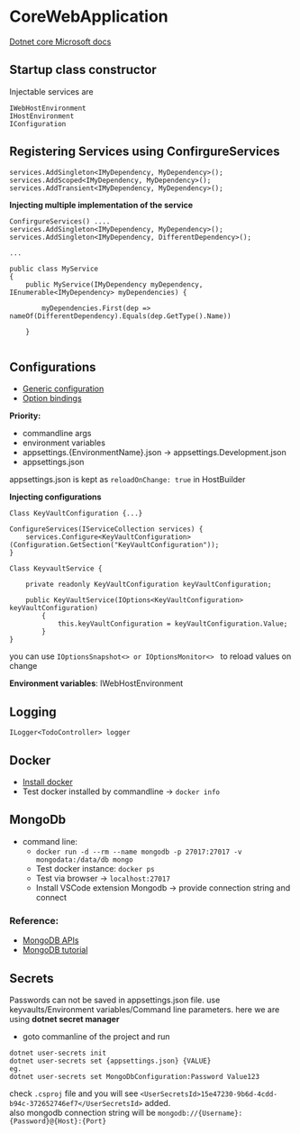 ﻿# CoreWebApplication

[Dotnet core Microsoft docs](https://docs.microsoft.com/en-us/aspnet/core/fundamentals/?view=aspnetcore-5.0&tabs=windows)

## Startup class constructor

Injectable services are
```
IWebHostEnvironment
IHostEnvironment
IConfiguration
```

## Registering Services using ConfirgureServices

```
services.AddSingleton<IMyDependency, MyDependency>();
services.AddScoped<IMyDependency, MyDependency>();
services.AddTransient<IMyDependency, MyDependency>();
```

**Injecting multiple implementation of the service**

```
ConfirgureServices() ....
services.AddSingleton<IMyDependency, MyDependency>();
services.AddSingleton<IMyDependency, DifferentDependency>();

...

public class MyService
{
    public MyService(IMyDependency myDependency, IEnumerable<IMyDependency> myDependencies) {

        myDependencies.First(dep => nameOf(DifferentDependency).Equals(dep.GetType().Name))   

    }


```
## Configurations

- [Generic configuration](https://docs.microsoft.com/en-us/aspnet/core/fundamentals/configuration/?view=aspnetcore-5.0#evcp)
- [Option bindings](https://docs.microsoft.com/en-us/aspnet/core/fundamentals/configuration/options?view=aspnetcore-5.0#ios)

**Priority:**
 -  commandline args
 -  environment variables
 -  appsettings.{EnvironmentName}.json -> appsettings.Development.json
 -  appsettings.json

appsettings.json is kept as `reloadOnChange: true` in HostBuilder

**Injecting configurations**

```
Class KeyVaultConfiguration {...}

ConfigureServices(IServiceCollection services) {
    services.Configure<KeyVaultConfiguration>(Configuration.GetSection("KeyVaultConfiguration"));
}

Class KeyvaultService {

    private readonly KeyVaultConfiguration keyVaultConfiguration;

    public KeyVaultService(IOptions<KeyVaultConfiguration> keyVaultConfiguration)
        {
            this.keyVaultConfiguration = keyVaultConfiguration.Value;   
        }
}
```
you can use `IOptionsSnapshot<> or IOptionsMonitor<> ` to reload values on change

**Environment variables**: IWebHostEnvironment 

## Logging
`ILogger<TodoController> logger`

## Docker
- [Install docker](https://docs.docker.com/get-docker/)
- Test docker installed by commandline -> `docker info`

## MongoDb
- command line: 
  - `docker run -d --rm --name mongodb -p 27017:27017 -v mongodata:/data/db mongo`
  - Test docker instance: `docker ps`
  - Test via browser -> `localhost:27017`
  - Install VSCode extension Mongodb -> provide connection string and connect

### Reference: 
- [MongoDB APIs](https://chsakell.gitbook.io/mongodb-csharp-docs/getting-started/quick-start/databases)
- [MongoDB tutorial](https://www.youtube.com/watch?v=ZXdFisA_hOY&t=6943s&ab_channel=freeCodeCamp.org)

## Secrets

Passwords can not be saved in appsettings.json file. use keyvaults/Environment variables/Command line parameters. here we are using **dotnet secret manager**

- goto commanline of the project and run
```
dotnet user-secrets init
dotnet user-secrets set {appsettings.json} {VALUE}
eg.
dotnet user-secrets set MongoDbConfiguration:Password Value123
```
check `.csproj` file and you will see `<UserSecretsId>15e47230-9b6d-4cdd-b94c-372652746ef7</UserSecretsId>` added.</br>
also mongodb connection string will be `mongodb://{Username}:{Password}@{Host}:{Port}`


